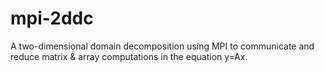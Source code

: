 # mpi-2ddc

A two-dimensional domain decomposition using MPI to communicate and reduce matrix & array computations in the equation y=Ax.
